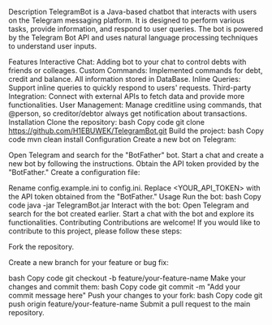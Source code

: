 Description
TelegramBot is a Java-based chatbot that interacts with users on the Telegram messaging platform. It is designed to perform various tasks, provide information, and respond to user queries. The bot is powered by the Telegram Bot API and uses natural language processing techniques to understand user inputs.

Features
Interactive Chat: Adding bot to your chat to control debts with friends or colleages.
Custom Commands: Implemented commands for debt, credit and balance. All information stored in DataBase.
Inline Queries: Support inline queries to quickly respond to users' requests.
Third-party Integration: Connect with external APIs to fetch data and provide more functionalities.
User Management: Manage creditline using commands, that @person, so creditor/debtor always get notification about transactions.
Installation
Clone the repository:
bash
Copy code
git clone https://github.com/H1EBUWEK/TelegramBot.git
Build the project:
bash
Copy code
mvn clean install
Configuration
Create a new bot on Telegram:

Open Telegram and search for the "BotFather" bot.
Start a chat and create a new bot by following the instructions.
Obtain the API token provided by the "BotFather."
Create a configuration file:

Rename config.example.ini to config.ini.
Replace <YOUR_API_TOKEN> with the API token obtained from the "BotFather."
Usage
Run the bot:
bash
Copy code
java -jar TelegramBot.jar
Interact with the bot:
Open Telegram and search for the bot created earlier.
Start a chat with the bot and explore its functionalities.
Contributing
Contributions are welcome! If you would like to contribute to this project, please follow these steps:

Fork the repository.

Create a new branch for your feature or bug fix:

bash
Copy code
git checkout -b feature/your-feature-name
Make your changes and commit them:
bash
Copy code
git commit -m "Add your commit message here"
Push your changes to your fork:
bash
Copy code
git push origin feature/your-feature-name
Submit a pull request to the main repository.

